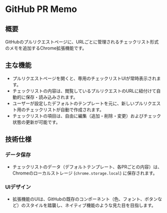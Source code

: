 # GitHub PR Memo

## 概要

GitHubのプルリクエストページに、URLごとに管理されるチェックリスト形式のメモを追加するChrome拡張機能です。

## 主な機能

*   プルリクエストページを開くと、専用のチェックリストUIが常時表示されます。
*   チェックリストの内容は、閲覧しているプルリクエストのURLに紐付けて自動的に保存・読み込みされます。
*   ユーザーが設定したデフォルトのテンプレートを元に、新しいプルリクエスト用のチェックリストが自動で作成されます。
*   チェックリストの項目は、自由に編集（追加・削除・変更）およびチェック状態の更新が可能です。

## 技術仕様

### データ保存

*   チェックリストのデータ（デフォルトテンプレート、各PRごとの内容）は、Chromeのローカルストレージ (`chrome.storage.local`) に保存されます。

### UIデザイン

*   拡張機能のUIは、GitHubの既存のコンポーネント（色、フォント、ボタンなど）のスタイルを踏襲し、ネイティブ機能のような見た目を目指します。
